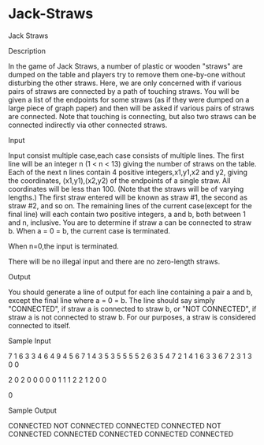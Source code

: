 # Jack-Straws

Jack Straws

Description

In the game of Jack Straws, a number of plastic or wooden "straws" are dumped on the table and players try to remove them one-by-one without disturbing the other straws. Here, we are only concerned with if various pairs of straws are connected by a path of touching straws. You will be given a list of the endpoints for some straws (as if they were dumped on a large piece of graph paper) and then will be asked if various pairs of straws are connected. Note that touching is connecting, but also two straws can be connected indirectly via other connected straws.

Input

Input consist multiple case,each case consists of multiple lines. The first line will be an integer n (1 < n < 13) giving the number of straws on the table. Each of the next n lines contain 4 positive integers,x1,y1,x2 and y2, giving the coordinates, (x1,y1),(x2,y2) of the endpoints of a single straw. All coordinates will be less than 100. (Note that the straws will be of varying lengths.) The first straw entered will be known as straw #1, the second as straw #2, and so on. The remaining lines of the current case(except for the final line) will each contain two positive integers, a and b, both between 1 and n, inclusive. You are to determine if straw a can be connected to straw b. When a = 0 = b, the current case is terminated.

When n=0,the input is terminated.

There will be no illegal input and there are no zero-length straws.

Output

You should generate a line of output for each line containing a pair a and b, except the final line where a = 0 = b. The line should say simply "CONNECTED", if straw a is connected to straw b, or "NOT CONNECTED", if straw a is not connected to straw b. For our purposes, a straw is considered connected to itself.

Sample Input

7
1 6 3 3 
4 6 4 9 
4 5 6 7 
1 4 3 5 
3 5 5 5 
5 2 6 3 
5 4 7 2 
1 4 
1 6 
3 3 
6 7 
2 3 
1 3 
0 0

2
0 2 0 0
0 0 0 1
1 1
2 2
1 2
0 0

0

Sample Output

CONNECTED 
NOT CONNECTED 
CONNECTED 
CONNECTED 
NOT CONNECTED 
CONNECTED
CONNECTED
CONNECTED
CONNECTED
